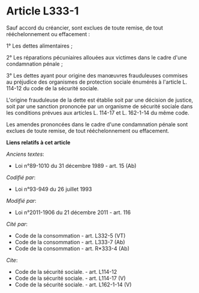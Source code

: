 # Article L333-1

Sauf accord du créancier, sont exclues de toute remise, de tout rééchelonnement ou effacement : 

1° Les dettes alimentaires ; 

2° Les réparations pécuniaires allouées aux victimes dans le cadre d'une condamnation pénale ; 

3° Les dettes ayant pour origine des manœuvres frauduleuses commises au préjudice des organismes de protection sociale
énumérés à l'article L. 114-12 du code de la sécurité sociale. 

L'origine frauduleuse de la dette est établie soit par une décision de justice, soit par une sanction prononcée par un
organisme de sécurité sociale dans les conditions prévues aux articles L. 114-17 et L. 162-1-14 du même code. 

Les amendes prononcées dans le cadre d'une condamnation pénale sont exclues de toute remise, de tout rééchelonnement ou
effacement.

**Liens relatifs à cet article**

_Anciens textes_:

  - Loi n°89-1010 du 31 décembre 1989 - art. 15 (Ab)

_Codifié par_:

  - Loi n°93-949 du 26 juillet 1993

_Modifié par_:

  - Loi n°2011-1906 du 21 décembre 2011 - art. 116

_Cité par_:

  - Code de la consommation - art. L332-5 (VT)
  - Code de la consommation - art. L333-7 (Ab)
  - Code de la consommation - art. R*333-4 (Ab)

_Cite_:

  - Code de la sécurité sociale. - art. L114-12
  - Code de la sécurité sociale. - art. L114-17 (V)
  - Code de la sécurité sociale. - art. L162-1-14 (V)
